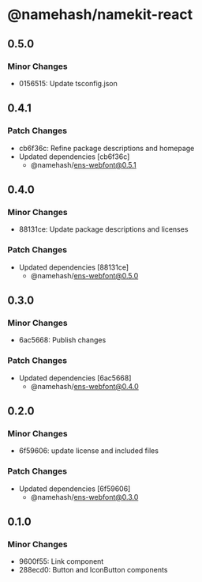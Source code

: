 # @namehash/namekit-react

## 0.5.0

### Minor Changes

- 0156515: Update tsconfig.json

## 0.4.1

### Patch Changes

- cb6f36c: Refine package descriptions and homepage
- Updated dependencies [cb6f36c]
  - @namehash/ens-webfont@0.5.1

## 0.4.0

### Minor Changes

- 88131ce: Update package descriptions and licenses

### Patch Changes

- Updated dependencies [88131ce]
  - @namehash/ens-webfont@0.5.0

## 0.3.0

### Minor Changes

- 6ac5668: Publish changes

### Patch Changes

- Updated dependencies [6ac5668]
  - @namehash/ens-webfont@0.4.0

## 0.2.0

### Minor Changes

- 6f59606: update license and included files

### Patch Changes

- Updated dependencies [6f59606]
  - @namehash/ens-webfont@0.3.0

## 0.1.0

### Minor Changes

- 9600f55: Link component
- 288ecd0: Button and IconButton components
